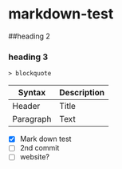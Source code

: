# markdown-test

##heading 2

### heading 3

	> blockquote
  
| Syntax | Description |
| ----------- | ----------- |
| Header | Title |
| Paragraph | Text |

- [x] Mark down test
- [ ] 2nd commit
- [ ] website?
